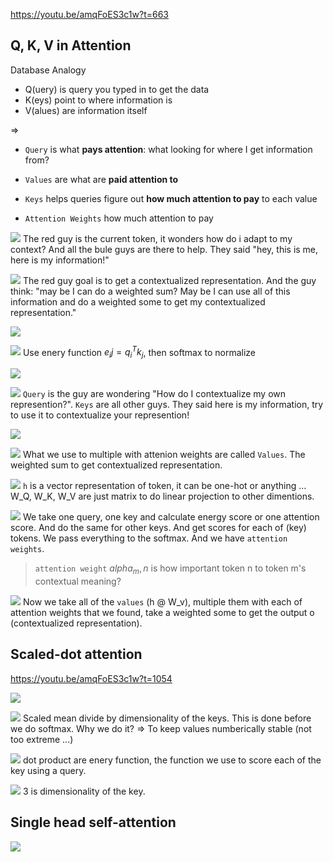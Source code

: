 https://youtu.be/amqFoES3c1w?t=663

## Q, K, V in Attention

Database Analogy
- Q(uery) is query you typed in to get the data
- K(eys) point to where information is
- V(alues) are information itself

=>

- `Query` is what **pays attention**: what looking for where I get information from?
- `Values` are what are **paid attention to**
- `Keys` helps queries figure out **how much attention to pay** to each value

- `Attention Weights` how much attention to pay

![](files/qkv0.png)
The red guy is the current token, it wonders how do i adapt to my context? And all the bule guys are there to help. They said "hey, this is me, here is my information!"

![](files/qkv1.png)
The red guy goal is to get a contextualized representation. And the guy think: "may be I can do a weighted sum? May be I can use all of this information and do a weighted some to get my contextualized representation."

![](files/qkv2.png)

![](files/qkv3.png)
Use enery function $e_ij =  q_i^T k_j$, then softmax to normalize 

![](files/qkv4.png)


![](files/qkv5.png)
`Query` is the guy are wondering "How do I contextualize my own represention?".
`Keys` are all other guys. They said here is my information, try to use it to contextualize your represention!

![](files/qkv6.png)

![](files/qkv7.png)
What we use to multiple with attenion weights are called `Values`. The weighted sum to get contextualized representation.

![](files/qkv8.png)
`h` is a vector representation of token, it can be one-hot or anything ...
W_Q, W_K, W_V are just matrix to do linear projection to other dimentions.

![](files/qkv9.png)
We take one query, one key and calculate energy score or one attention score. And do 
the same for other keys. And get scores for each of (key) tokens. We pass everything to the softmax. And we have `attention weights`.

> `attention weight` $alpha_m,n$ is how important token n to token m's contextual meaning?

![](files/qkv10.png)
Now we take all of the `values` (h @ W_v), multiple them with each of attention weights that we found, take a weighted some to get the output o (contextualized representation).

## Scaled-dot attention
https://youtu.be/amqFoES3c1w?t=1054

![](files/scaled-dot-attention0.png)

![](files/scaled-dot-attention1.png)
Scaled mean divide by dimensionality of the keys. This is done before we do softmax. 
Why we do it? => To keep values numberically stable (not too extreme ...)

![](files/scaled-dot-attention2.png)
dot product are enery function, the function we use to score each of the key using a query.

![](files/scaled-dot-attention3.png)
3 is dimensionality of the key.

## Single head self-attention
![](files/single-head-self-attention.png)
